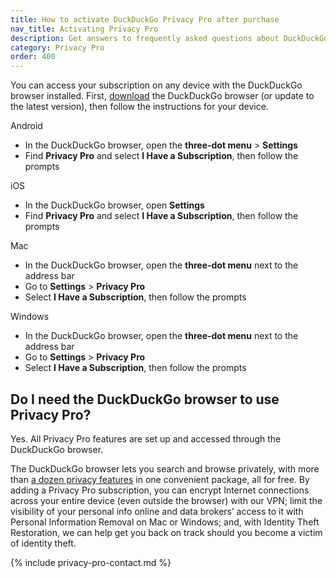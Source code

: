 ```yaml
---
title: How to activate DuckDuckGo Privacy Pro after purchase
nav_title: Activating Privacy Pro
description: Get answers to frequently asked questions about DuckDuckGo’s Privacy Pro subscription that includes VPN, Personal Information Removal, and Identity Theft Restoration.
category: Privacy Pro
order: 400
---
```


You can access your subscription on any device with the DuckDuckGo browser installed. First, [download](https://duckduckgo.com/app) the DuckDuckGo browser (or update to the latest version), then follow the instructions for your device.

Android

-   In the DuckDuckGo browser, open the **three-dot menu** > **Settings**
-   Find **Privacy Pro** and select **I Have a Subscription**, then follow the prompts

iOS

-   In the DuckDuckGo browser, open **Settings**
-   Find **Privacy Pro** and select **I Have a Subscription**, then follow the prompts

Mac

-   In the DuckDuckGo browser, open the **three-dot menu** next to the address bar
-   Go to **Settings** > **Privacy Pro**
-   Select **I Have a Subscription**, then follow the prompts

Windows

-   In the DuckDuckGo browser, open the **three-dot menu** next to the address bar
-   Go to **Settings** > **Privacy Pro**
-   Select **I Have a Subscription**, then follow the prompts

## Do I need the DuckDuckGo browser to use Privacy Pro?

Yes. All Privacy Pro features are set up and accessed through the DuckDuckGo browser.

The DuckDuckGo browser lets you search and browse privately, with more than [a dozen privacy features](https://duckduckgo.com/compare-privacy) in one convenient package, all for free. By adding a Privacy Pro subscription, you can encrypt Internet connections across your entire device (even outside the browser) with our VPN; limit the visibility of your personal info online and data brokers’ access to it with Personal Information Removal on Mac or Windows; and, with Identity Theft Restoration, we can help get you back on track should you become a victim of identity theft.

{% include privacy-pro-contact.md %}

